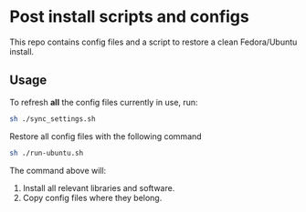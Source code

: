 # Post install scripts and configs

This repo contains config files and a script to restore a clean Fedora/Ubuntu install.

## Usage

To refresh **all** the config files currently in use, run:

```sh
sh ./sync_settings.sh
```

Restore all config files with the following command

```sh
sh ./run-ubuntu.sh
```

The command above will:

1. Install all relevant libraries and software.
2. Copy config files where they belong.
